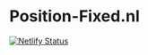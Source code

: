 # Position-Fixed.nl
[![Netlify Status](https://api.netlify.com/api/v1/badges/c40a73d0-19c9-409a-9689-1541de1a8d51/deploy-status)](https://app.netlify.com/sites/position-fixed/deploys)